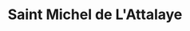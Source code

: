 ---
title: Saint Michel de L'Attalaye
url: /saint-michel-de-lattalaye/
latitude: 19.371
longitude: -72.334
---